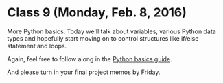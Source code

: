 # Class 9 (Monday, Feb. 8, 2016)

More Python basics. Today we'll talk about variables, various Python data types and hopefully start moving on to control structures like if/else statement and loops.

Again, feel free to follow along in the [Python basics guide](https://github.com/cjdd3b/advanced-data-journalism/blob/master/resources/command_line_basics.md).

And please turn in your final project memos by Friday.